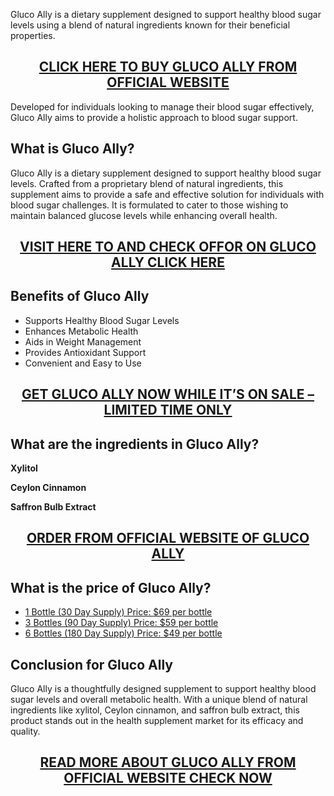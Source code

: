 <p>Gluco Ally is a dietary supplement designed to support healthy blood sugar levels using a blend of natural ingredients known for their beneficial properties.</p>
<h2 style="text-align: center;"><a href="https://sale365day.com/get-gluco-ally">CLICK HERE TO BUY GLUCO ALLY FROM OFFICIAL WEBSITE</a></h2>
<p>Developed for individuals looking to manage their blood sugar effectively, Gluco Ally aims to provide a holistic approach to blood sugar support.</p>
<h2 style="text-align: left;">What is Gluco Ally?</h2>
<p style="text-align: left;">Gluco Ally is a dietary supplement designed to support healthy blood sugar levels. Crafted from a proprietary blend of natural ingredients, this supplement aims to provide a safe and effective solution for individuals with blood sugar challenges. It is formulated to cater to those wishing to maintain balanced glucose levels while enhancing overall health.</p>
<h2 style="text-align: center;"><a href="https://sale365day.com/get-gluco-ally">VISIT HERE TO AND CHECK OFFOR ON GLUCO ALLY CLICK HERE</a></h2>
<h2 style="text-align: left;">Benefits of Gluco Ally</h2>
<ul style="text-align: left;">
<li>Supports Healthy Blood Sugar Levels</li>
<li>Enhances Metabolic Health</li>
<li>Aids in Weight Management</li>
<li>Provides Antioxidant Support</li>
<li>Convenient and Easy to Use</li>
</ul>
<h2 style="text-align: center;"><a href="https://sale365day.com/get-gluco-ally">GET GLUCO ALLY NOW WHILE IT&rsquo;S ON SALE &ndash; LIMITED TIME ONLY</a></h2>
<h2 style="text-align: left;">What are the ingredients in Gluco Ally?</h2>
<p style="text-align: left;"><strong>Xylitol</strong></p>
<p><strong>Ceylon Cinnamon</strong></p>
<p><strong>Saffron Bulb Extract</strong></p>
<h2 style="text-align: center;"><a href="https://sale365day.com/get-gluco-ally">ORDER FROM OFFICIAL WEBSITE OF GLUCO ALLY</a></h2>
<h2 style="text-align: left;">What is the price of Gluco Ally?</h2>
<ul style="text-align: left;">
<li><a href="https://sale365day.com/get-gluco-ally">1 Bottle (30 Day Supply) Price: $69 per bottle</a></li>
<li><a href="https://sale365day.com/get-gluco-ally">3 Bottles (90 Day Supply) Price: $59 per bottle</a></li>
<li><a href="https://sale365day.com/get-gluco-ally">6 Bottles (180 Day Supply) Price: $49 per bottle</a></li>
</ul>
<h2 style="text-align: left;">Conclusion for Gluco Ally</h2>
<p style="text-align: left;">Gluco Ally is a thoughtfully designed supplement to support healthy blood sugar levels and overall metabolic health. With a unique blend of natural ingredients like xylitol, Ceylon cinnamon, and saffron bulb extract, this product stands out in the health supplement market for its efficacy and quality.</p>
<h2 style="text-align: center;"><a href="https://sale365day.com/get-gluco-ally">READ MORE ABOUT GLUCO ALLY FROM OFFICIAL WEBSITE CHECK NOW</a></h2>
